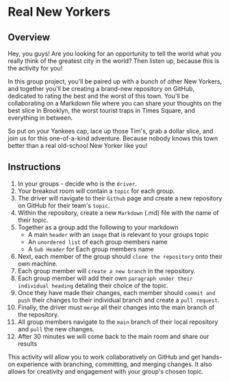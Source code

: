 # Real New Yorkers 

## Overview

Hey, you guys! Are you looking for an opportunity to tell the world what you really think of the greatest city in the world? Then listen up, because this is the activity for you!

In this group project, you'll be paired up with a bunch of other New Yorkers, and together you'll be creating a brand-new repository on GitHub, dedicated to rating the best and the worst of this town. You'll be collaborating on a Markdown file where you can share your thoughts on the best slice in Brooklyn, the worst tourist traps in Times Square, and everything in between.

So put on your Yankees cap, lace up those Tim's, grab a dollar slice, and join us for this one-of-a-kind adventure. Because nobody knows this town better than a real old-school New Yorker like you!

## Instructions

1. In your groups - decide who is the `driver`.
2. Your breakout room will contain a `topic` for each group.  
2. The driver will navigate to their `Github` page and create a new repository on GitHub for their team's `topic`.
4. Within the repository, create a new `Markdown` (.md) file with the name of their topic.
5. Together as a group add the following to your markdown
    * A main `header` with an `image` that is relevant to your groups topic
    * An `unordered list` of each group members name
    * A `Sub Header` for Each group members name
6. Next, each member of the group should `clone the repository` onto their own machine.
7. Each group member will `create a new branch` in the repository.
8. Each group member will add their own `paragraph under their individual heading` detaling their choice of the topic.
9. Once they have made their changes, each member should `commit and push` their changes to their individual branch and create a `pull request`.
10. Finally, the driver must `merge` all their changes into the main branch of the repository.
11.  All group members navigate to the `main` branch of their local repository and `pull` the new changes.
12. After 30 minutes we will come back to the main room and share our results

This activity will allow you to work collaboratively on GitHub and get hands-on experience with branching, committing, and merging changes. It also allows for creativity and engagement with your group's chosen topic.
